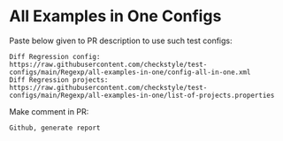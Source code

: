 # All Examples in One Configs
Paste below given to PR description to use such test configs:
```
Diff Regression config: https://raw.githubusercontent.com/checkstyle/test-configs/main/Regexp/all-examples-in-one/config-all-in-one.xml
Diff Regression projects: https://raw.githubusercontent.com/checkstyle/test-configs/main/Regexp/all-examples-in-one/list-of-projects.properties
```
Make comment in PR:
```
Github, generate report
```
